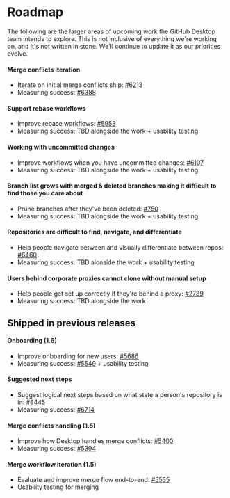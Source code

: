 # Roadmap

The following are the larger areas of upcoming work the GitHub Desktop team intends to explore. This is not inclusive of everything we're working on, and it's not written in stone. We'll continue to update it as our priorities evolve.

#### Merge conflicts iteration

- Iterate on initial merge conflicts ship: [#6213](https://github.com/desktop/desktop/issues/6213)
- Measuring success: [#6388](https://github.com/desktop/desktop/issues/6388)

#### Support rebase workflows

- Improve rebase workflows: [#5953](https://github.com/desktop/desktop/issues/5953)
- Measuring success: TBD alongside the work + usability testing

#### Working with uncommitted changes

- Improve workflows when you have uncommitted changes: [#6107](https://github.com/desktop/desktop/issues/6107)
- Measuring success: TBD alongside the work + usability testing

#### Branch list grows with merged & deleted branches making it difficult to find those you care about

- Prune branches after they've been deleted: [#750](https://github.com/desktop/desktop/issues/750)
- Measuring success: TBD alongside the work + usability testing

#### Repositories are difficult to find, navigate, and differentiate

- Help people navigate between and visually differentiate between repos: [#6460](https://github.com/desktop/desktop/issues/6460)
- Measuring success: TBD alonside the work + usability testing

#### Users behind corporate proxies cannot clone without manual setup

- Help people get set up correctly if they're behind a proxy: [#2789](https://github.com/desktop/desktop/issues/2789)
- Measuring success: TBD alongside the work

## Shipped in previous releases

#### Onboarding (1.6)
  
- Improve onboarding for new users: [#5686](https://github.com/desktop/desktop/issues/5686)
- Measuring success: [#5549](https://github.com/desktop/desktop/issues/5549) + usability testing

#### Suggested next steps

- Suggest logical next steps based on what state a person's repository is in: [#6445](https://github.com/desktop/desktop/pull/6445)
- Measuring success: [#6714](https://github.com/desktop/desktop/issues/6714)
  
#### Merge conflicts handling (1.5)

- Improve how Desktop handles merge conflicts: [#5400](https://github.com/desktop/desktop/issues/5400)
- Measuring success: [#5394](https://github.com/desktop/desktop/issues/5394)
  
#### Merge workflow iteration (1.5)

- Evaluate and improve merge flow end-to-end: [#5555](https://github.com/desktop/desktop/issues/5555)
- Usability testing for merging
